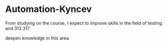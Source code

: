# Automation-Kyncev
From studying on the course, 
I expect to improve skills in the field of testing and 313 317

deepen knowledge in this area.
